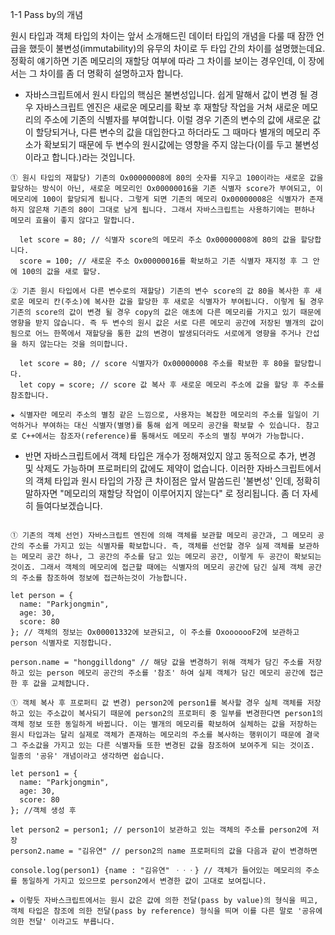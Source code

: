 1-1 Pass by의 개념

원시 타입과 객체 타입의 차이는 앞서 소개해드린 데이터 타입의 개념을 다룰 때 잠깐 언급을 했듯이 불변성(immutability)의 유무의 차이로 두 타입 간의 차이를 설명했는데요. 정확히 얘기하면 기존 메모리의 재할당 여부에 따라 그 차이를 보이는 경우인데, 이 장에서는 그 차이를 좀 더 명확히 설명하고자 합니다.

- 자바스크립트에서 원시 타입의 핵심은 불변성입니다. 쉽게 말해서 값이 변경 될 경우 자바스크립트 엔진은 새로운 메모리를 확보 후 재할당 작업을 거쳐 새로운 메모리의 주소에 기존의 식별자를 부여합니다. 이럴 경우 기존의 변수의 값에 새로운 값이 할당되거나, 다른 변수의 값을 대입한다고 하더라도 그 때마다 별개의 메모리 주소가 확보되기 때문에 두 변수의 원시값에는 영향을 주지 않는다(이를 두고 불변성이라고 합니다.)라는 것입니다.

```
① 원시 타입의 재할당) 기존의 Ox00000008에 80의 숫자를 지우고 100이라는 새로운 값을 할당하는 방식이 아닌, 새로운 메모리인 Ox00000016을 기존 식별자 score가 부여되고, 이 메모리에 100이 할당되게 됩니다. 그렇게 되면 기존의 메모리 Ox00000008은 식별자가 존재하지 않은채 기존의 80이 그대로 남게 됩니다. 그래서 자바스크립트는 사용하기에는 편하나 메모리 효율이 좋지 않다고 말합니다.

  let score = 80; // 식별자 score의 메모리 주소 Ox00000008에 80의 값을 할당합니다.
  score = 100; // 새로운 주소 Ox00000016를 확보하고 기존 식별자 재지정 후 그 안에 100의 값을 새로 할당.

② 기존 원시 타입에서 다른 변수로의 재할당) 기존의 변수 score의 값 80을 복사한 후 새로운 메모리 칸(주소)에 복사한 값을 할당한 후 새로운 식별자가 부여됩니다. 이렇게 될 경우 기존의 score의 값이 변경 될 경우 copy의 값은 애초에 다른 메모리를 가지고 있기 때문에 영향을 받지 않습니다. 즉 두 변수의 원시 값은 서로 다른 메모리 공간에 저장된 별개의 값이 됨으로 어느 한쪽에서 재할당을 통한 값의 변경이 발생되더라도 서로에게 영향을 주거나 간섭을 하지 않는다는 것을 의미합니다.

  let score = 80; // score 식별자가 Ox00000008 주소를 확보한 후 80을 할당합니다.
  let copy = score; // score 값 복사 후 새로운 메모리 주소에 값을 할당 후 주소를 참조합니다.

★ 식별자란 메모리 주소의 별칭 같은 느낌으로, 사용자는 복잡한 메모리의 주소를 일일이 기억하거나 부여하는 대신 식별자(별명)를 통해 쉽게 메모리 공간을 확보할 수 있습니다. 참고로 C++에서는 참조자(reference)를 통해서도 메모리 주소의 별칭 부여가 가능합니다.

```

- 반면 자바스크립트에서 객체 타입은 개수가 정해져있지 않고 동적으로 추가, 변경 및 삭제도 가능하며 프로퍼티의 값에도 제약이 없습니다. 이러한 자바스크립트에서의 객체 타입과 원시 타입의 가장 큰 차이점은 앞서 말씀드린 '불변성' 인데, 정확히 말하자면 "메모리의 재할당 작업이 이루어지지 않는다" 로 정리됩니다. 좀 더 자세히 들여다보겠습니다.

```

① 기존의 객체 선언) 자바스크립트 엔진에 의해 객체를 보관할 메모리 공간과, 그 메모리 공간의 주소를 가지고 있는 식별자를 확보합니다. 즉, 객체를 선언할 경우 실제 객체를 보관하는 메모리 공간 하나, 그 공간의 주소를 담고 있는 메모리 공간, 이렇게 두 공간이 확보되는 것이죠. 그래서 객체의 메모리에 접근할 때에는 식별자의 메모리 공간에 담긴 실제 객체 공간의 주소를 참조하여 정보에 접근하는것이 가능합니다. 

let person = {
  name: "Parkjongmin",
  age: 30,
  score: 80
}; // 객체의 정보는 Ox00001332에 보관되고, 이 주소를 OxooooooF2에 보관하고 person 식별자로 지정합니다.

person.name = "honggilldong" // 해당 값을 변경하기 위해 객체가 담긴 주소를 저장하고 있는 person 메모리 공간의 주소를 '참조' 하여 실제 객체가 담긴 메모리 공간에 접근한 후 값을 교체합니다.

① 객체 복사 후 프로퍼티 값 변경) person2에 person1를 복사할 경우 실체 객체를 저장하고 있는 주소값이 복사되기 때문에 person2의 프로퍼티 중 일부를 변경한다면 person1의 객체 정보 또한 동일하게 바뀝니다. 이는 별개의 메모리를 확보하여 실체하는 값을 저장하는 원시 타입과는 달리 실제로 객체가 존재하는 메모리의 주소를 복사하는 행위이기 때문에 결국 그 주소값을 가지고 있는 다른 식별자들 또한 변경된 값을 참조하여 보여주게 되는 것이죠. 일종의 '공유' 개념이라고 생각하면 쉽습니다.

let person1 = {
  name: "Parkjongmin",
  age: 30,
  score: 80
}; //객체 생성 후

let person2 = person1; // person1이 보관하고 있는 객체의 주소를 person2에 저장
person2.name = "김유연" // person2의 name 프로퍼티의 값을 다음과 같이 변경하면

console.log(person1) {name : "김유연" ㆍㆍㆍ} // 객체가 들어있는 메모리의 주소를 동일하게 가지고 있으므로 person2에서 변경한 값이 고대로 보여집니다.

★ 이렇듯 자바스크립트에서는 원시 값은 값에 의한 전달(pass by value)의 형식을 띄고, 객체 타입은 참조에 의한 전달(pass by reference) 형식을 띄며 이를 다른 말로 '공유에 의한 전달' 이라고도 부릅니다.

```